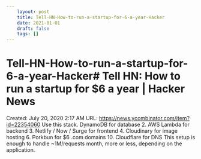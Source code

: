 ```yaml
---
 	layout: post
 	title: Tell-HN-How-to-run-a-startup-for-6-a-year-Hacker
 	date: 2021-01-01
 	draft: false
 	tags: []
---
```


# Tell-HN-How-to-run-a-startup-for-6-a-year-Hacker# Tell HN: How to run a startup for $6 a year | Hacker News
Created: July 20, 2020 2:17 AM
URL: https://news.ycombinator.com/item?id=22354060
Use this stack.
DynamoDB for database
2.
AWS Lambda for backend
3.
Netlify / Now / Surge for frontend
4.
Cloudinary for image hosting
6.
Porkbun for $6 .com domains
10.
Cloudflare for DNS
This setup is enough to handle ~1M/requests month, more or less, depending on the application.

